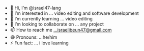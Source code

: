 - 👋 Hi, I’m @israel47-lang
- 👀 I’m interested in ... video editing and software development
- 🌱 I’m currently learning ... video editing
- 💞️ I’m looking to collaborate on ... any project
- 📫 How to reach me ...israelibeun47@gmail.com
- 😄 Pronouns: ...he/him
- ⚡ Fun fact: ... i love learning

<!---
israel47-lang/israel47-lang is a ✨ special ✨ repository because its `README.md` (this file) appears on your GitHub profile.
You can click the Preview link to take a look at your changes.
--->

